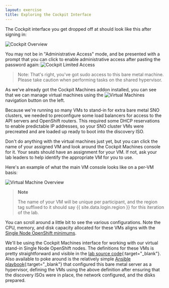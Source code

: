 ```yaml
---
layout: exercise
title: Exploring the Cockpit Interface
---
```


The Cockpit interface you get dropped off at should look like this after signing in:

![Cockpit Overview](/assets/images/cockpit-landing.png?style=centered&style=border "Cockpit Overview")

You may not be in "Administrative Access" mode, and be presented with a prompt that you can click to enable administrative access after pasting the password again: ![Cockpit Limited Access](/assets/images/cockpit-limited-access.png?style=small "Cockpit Limited Access")

> Note: That's right, you've got sudo access to this bare metal machine. Please take caution when performing tasks on the shared hypervisor.

As we've already got the Cockpit Machines addon installed, you can see that we can manage virtual machines using the ![Virtual Machines](/assets/images/cockpit-virtual-machines.png?style=small "Virtual Machines") navigation button on the left.

Because we're running so many VMs to stand-in for extra bare metal SNO clusters, we needed to preconfigure some load balancers for access to the API servers and OpenShift routers. This required some DHCP reservations to enable predictable IP addresses, so your SNO cluster VMs were precreated and are loaded up ready to boot into the discovery ISO.

Don't do anything with the virtual machines just yet, but you can click the name of your assigned VM and look around the Cockpit Machines console for it. Your seats should have an assignment for your VM. If not, ask your lab leaders to help identify the appropriate VM for you to use.

Here's an example of what the main VM console looks like on a per-VM basis:

![Virtual Machine Overview](/assets/images/cockpit-virtual-machine-overview.png?style=centered&style=border "Virtual Machine Overview")

> **Note**
>
> The name of your VM will be unique per participant, and the region tag suffixed to it should say {{ site.data.login.region }} for this iteration of the lab.


You can scroll around a little bit to see the various configurations. Note the CPU, memory, and disk capacity allocated for these VMs aligns with the [Single Node OpenShift minimums](https://docs.openshift.com/container-platform/4.12/installing/installing_sno/install-sno-preparing-to-install-sno.html#:~:text=Table%201.%20Minimum%20resource%20requirements).

We'll be using the Cockpit Machines interface for working with our virtual stand-in Single Node OpenShift nodes. The definitions for these VMs is pretty straightforward and visible in the [lab source code](https://github.com/redhat-na-ssa/rhte-edge-lab-sno/blob/main/ansible/templates/vm.xml.j2){:target="_blank"}. Also available to poke around is the relatively simple [Ansible playbook](https://github.com/redhat-na-ssa/rhte-edge-lab-sno/blob/main/ansible/hypervisor.yml){:target="_blank"} that configured this bare metal server as a hypervisor, defining the VMs using the above definition after ensuring that the discovery ISOs were in place, the network configured, and the disks prepared.
